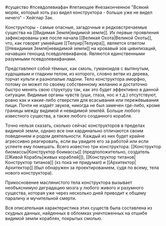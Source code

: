 #существо #псевдолевиафан #летающее #незаконченное
"Всякий моряк, который хоть раз видел конструктора - больше уже не видел ничего" - Хейглар Зак.

Конструкторы - самые опасные, загадочные и редковстречаемые существа на [[Видимая Земля|видимой земле]]. Их первые проявления зафиксированы уже после начала [[Великая Охота|Великой Охоты]], что, как говорят умнейшие [[Телуир|Телуира]], является ответом [[Невидимая Земля|невидимой земли]] на кровавый зов цивилизаций, начавших геноцид псевдолевиафанов. Являются единственными разумными псевдолевиафанами.

Представляют собой тёмных, как смоль, гуманоидов с вытянутым, худощавым и гладким телом, из которого, словно ветви из дерева, торчат культи и разнопалые ладони. Тело конструктора аморфно, потому он может по своему собственному желанию и достаточно быстро менять свою структуру так, как это будет эффективно в данной ситуации. Видимые органы чувств (уши, глаза, нос и т.д.) отсутствуют, ровно как и какие-либо отверстия для всасывания или пережёвывания пищи. Почти не издаёт звуков, никогда не был замечен где-либо, кроме границы между видимой и невидимой землёй. Больше любого известного существа, а также любого созданного корабля.

Точно нельзя сказать, сколько сейчас конструкторов в пределах видимой земли, однако все они кардинально отличаются своим поведением и родом деятельности. Каждый из них будет крайне агрессивно реагировать, если вы увидите его за работой или если успеете ему помешать. Всего известно три конструктора: [[Конструктор биомассы|Конструктор боимассы]] (предположительно, создатель [[Живой Корабль|живых кораблей]]), [[Конструктор титанов|Конструктор титанов]] (хз пока не придумал) и [[Архитектор|Архитектор]] (был обнаружен за проектированием, судя по всему, тела нового конструктора).

Прикосновение маслянистого тела конструктора вызывает необъяснимую деградацию мозга у любого живого и разумного существа, которая уже через несколько дней приводит к общему параличу и мучительной смерти. 

Вся описательная характеристика этих существ была составлена из скудных данных, найденных в обломках уничтоженных на отшибе видимой земли кораблях, покрытых смолью.
